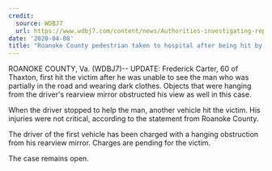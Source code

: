```yaml
---
credit:
  source: WDBJ7
  url: https://www.wdbj7.com/content/news/Authorities-investigating-reports-of-a-pedestrian-hit-by-a-truck-in-Roanoke-County-569495911.html
date: '2020-04-08'
title: "Roanoke County pedestrian taken to hospital after being hit by two drivers"
---
```

ROANOKE COUNTY, Va. (WDBJ7)-- UPDATE: Frederick Carter, 60 of Thaxton, first hit the victim after he was unable to see the man who was partially in the road and wearing dark clothes. Objects that were hanging from the driver's rearview mirror obstructed his view as well in this case.

When the driver stopped to help the man, another vehicle hit the victim. His injuries were not critical, according to the statement from Roanoke County.

The driver of the first vehicle has been charged with a hanging obstruction from his rearview mirror. Charges are pending for the victim.

The case remains open.

